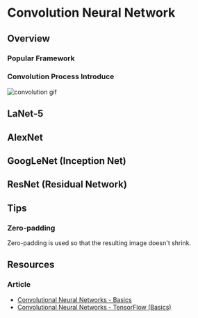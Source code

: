 # Convolution Neural Network

## Overview

### Popular Framework

### Convolution Process Introduce

![convolution gif](https://mlnotebook.github.io/img/CNN/convSobel.gif)

## LaNet-5

## AlexNet

## GoogLeNet (Inception Net)

## ResNet (Residual Network)

## Tips

### Zero-padding

Zero-padding is used so that the resulting image doesn't shrink.

## Resources

### Article

* [Convolutional Neural Networks - Basics](https://mlnotebook.github.io/post/CNN1/)
* [Convolutional Neural Networks - TensorFlow (Basics)](https://mlnotebook.github.io/post/tensorflow-basics/)
